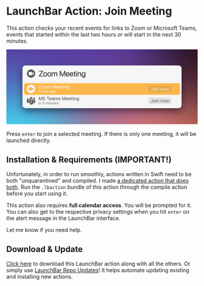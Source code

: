 # LaunchBar Action: Join Meeting

This action checks your recent events for links to Zoom or Microsoft Teams, events that started within the last two hours or will start in the next 30 minutes.

<img src="01.png" width="648"/>

Press `enter` to join a selected meeting. If there is only one meeting, it will be launched directly.

## Installation & Requirements (IMPORTANT!)

Unfortunately, in order to run smoothly, actions written in Swift need to be both "unquarantined" and compiled. I made [a dedicated action that does both](https://github.com/Ptujec/LaunchBar/tree/master/Compile-Swift-Action#readme). Run the `.lbaction` bundle of this action through the compile action before you start using it.

This action also requires **full calendar access**. You will be prompted for it. You can also get to the respective privacy settings when you hit `enter` on the alert message in the LaunchBar interface.

Let me know if you need help. 

## Download & Update

[Click here](https://github.com/Ptujec/LaunchBar/archive/refs/heads/master.zip) to download this LaunchBar action along with all the others. Or simply use [LaunchBar Repo Updates](https://github.com/Ptujec/LaunchBar/tree/master/LB-Repo-Updates#launchbar-repo-updates-action)! It helps automate updating existing and installing new actions.
